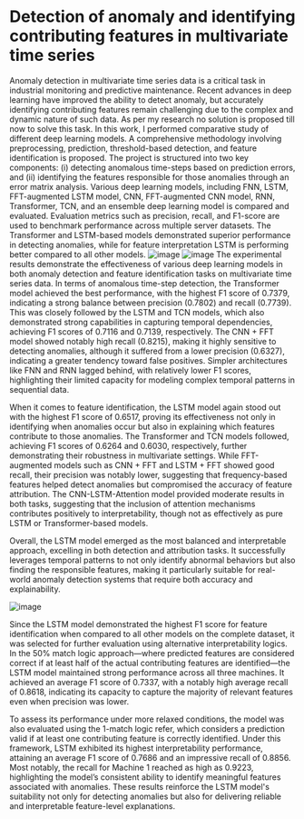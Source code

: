 # Detection of anomaly and identifying contributing features in multivariate time series
Anomaly detection in multivariate time series data is a critical task in industrial monitoring and predictive maintenance. Recent advances in deep learning have improved the ability to detect anomaly, but accurately identifying contributing features remain challenging due to the complex and dynamic nature of such data. As per my research no solution is proposed till now to solve this task. In this work, I performed comparative study of different deep learning models. A comprehensive methodology involving preprocessing, prediction, threshold-based detection, and feature identification is proposed. The project is structured into two key components: (i) detecting anomalous time-steps based on prediction errors, and (ii) identifying the features responsible for those anomalies through an error matrix analysis. Various deep learning models, including FNN, LSTM, FFT-augmented LSTM model, CNN, FFT-augmented CNN model, RNN, Transformer, TCN, and an ensemble deep learning model is compared and evaluated. Evaluation metrics such as precision, recall, and F1-score are used to benchmark performance across multiple server datasets. The Transformer and LSTM-based models demonstrated superior performance in detecting anomalies, while for feature interpretation LSTM is performing better compared to all other models.
![image](https://github.com/user-attachments/assets/6341299d-aa9f-49c8-8f61-5982cc8b4ddd)
![image](https://github.com/user-attachments/assets/372ae249-d64c-4c55-83db-fb0b0e6c3c15)
The experimental results demonstrate the effectiveness of various deep learning models in both anomaly detection and feature identification tasks on multivariate time series data. In terms of anomalous time-step detection, the Transformer model achieved the best performance, with the highest F1 score of 0.7379, indicating a strong balance between precision (0.7802) and recall (0.7739). This was closely followed by the LSTM and TCN models, which also demonstrated strong capabilities in capturing temporal dependencies, achieving F1 scores of 0.7116 and 0.7139, respectively. The CNN + FFT model showed notably high recall (0.8215), making it highly sensitive to detecting anomalies, although it suffered from a lower precision (0.6327), indicating a greater tendency toward false positives. Simpler architectures like FNN and RNN lagged behind, with relatively lower F1 scores, highlighting their limited capacity for modeling complex temporal patterns in sequential data.

When it comes to feature identification, the LSTM model again stood out with the highest F1 score of 0.6517, proving its effectiveness not only in identifying when anomalies occur but also in explaining which features contribute to those anomalies. The Transformer and TCN models followed, achieving F1 scores of 0.6264 and 0.6030, respectively, further demonstrating their robustness in multivariate settings. While FFT-augmented models such as CNN + FFT and LSTM + FFT showed good recall, their precision was notably lower, suggesting that frequency-based features helped detect anomalies but compromised the accuracy of feature attribution. The CNN-LSTM-Attention model provided moderate results in both tasks, suggesting that the inclusion of attention mechanisms contributes positively to interpretability, though not as effectively as pure LSTM or Transformer-based models.

Overall, the LSTM model emerged as the most balanced and interpretable approach, excelling in both detection and attribution tasks. It successfully leverages temporal patterns to not only identify abnormal behaviors but also finding the responsible features, making it particularly suitable for real-world anomaly detection systems that require both accuracy and explainability.

![image](https://github.com/user-attachments/assets/f84fb352-e494-444c-98f6-cb0e996d95a3)

Since the LSTM model demonstrated the highest F1 score for feature identification when compared to all other models on the complete dataset, it was selected for further evaluation using alternative interpretability logics. In the 50\% match logic approach—where predicted features are considered correct if at least half of the actual contributing features are identified—the LSTM model maintained strong performance across all three machines. It achieved an average F1 score of 0.7337, with a notably high average recall of 0.8618, indicating its capacity to capture the majority of relevant features even when precision was lower.

To assess its performance under more relaxed conditions, the model was also evaluated using the 1-match logic refer, which considers a prediction valid if at least one contributing feature is correctly identified. Under this framework, LSTM exhibited its highest interpretability performance, attaining an average F1 score of 0.7686 and an impressive recall of 0.8856. Most notably, the recall for Machine 1 reached as high as 0.9223, highlighting the model’s consistent ability to identify meaningful features associated with anomalies. These results reinforce the LSTM model's suitability not only for detecting anomalies but also for delivering reliable and interpretable feature-level explanations.
